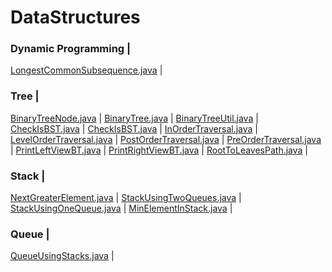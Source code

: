 # DataStructures

### Dynamic Programming |
[LongestCommonSubsequence.java](src/main/java/practise/algorithms/dp/LongestCommonSubsequence.java) |

### Tree | 
[BinaryTreeNode.java](src/main/java/practise/datastructures/BinaryTree/BinaryTreeNode.java) |
[BinaryTree.java](src/main/java/practise/datastructures/BinaryTree/BinaryTree.java) |
[BinaryTreeUtil.java](src/main/java/practise/datastructures/BinaryTree/BinaryTreeUtil.java) |
[CheckIsBST.java](src/main/java/practise/datastructures/BinaryTree/CheckIsBST.java) |
[CheckIsBST.java](src/main/java/practise/datastructures/BinaryTree/CheckIsBST.java) |
[InOrderTraversal.java](src/main/java/practise/datastructures/BinaryTree/InOrderTraversal.java) |
[LevelOrderTraversal.java](src/main/java/practise/datastructures/BinaryTree/LevelOrderTraversal.java) |
[PostOrderTraversal.java](src/main/java/practise/datastructures/BinaryTree/PostOrderTraversal.java) |
[PreOrderTraversal.java](src/main/java/practise/datastructures/BinaryTree/PreOrderTraversal.java) |
[PrintLeftViewBT.java](src/main/java/practise/datastructures/BinaryTree/PrintLeftViewBT.java) |
[PrintRightViewBT.java](src/main/java/practise/datastructures/BinaryTree/PrintRightViewBT.java) |
[RootToLeavesPath.java](src/main/java/practise/datastructures/BinaryTree/RootToLeavesPath.java) |


### Stack | 
[NextGreaterElement.java](src/main/java/practise/datastructures/stack/NextGreaterElement.java) |
[StackUsingTwoQueues.java](src/main/java/practise/datastructures/stack/StackUsingTwoQueues.java) |
[StackUsingOneQueue.java](src/main/java/practise/datastructures/stack/StackUsingOneQueue.java) |
[MinElementInStack.java](src/main/java/practise/datastructures/stack/MinElementInStack.java) |


### Queue | 
[QueueUsingStacks.java](src/main/java/practise/datastructures/queue/QueueUsingStacks.java) |